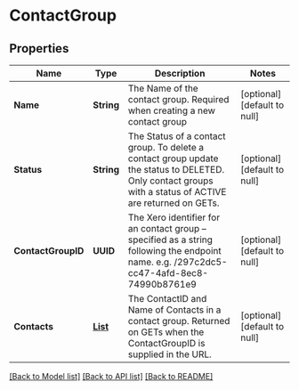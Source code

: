 # ContactGroup
## Properties

| Name | Type | Description | Notes |
|------------ | ------------- | ------------- | -------------|
| **Name** | **String** | The Name of the contact group. Required when creating a new contact  group | [optional] [default to null] |
| **Status** | **String** | The Status of a contact group. To delete a contact group update the status to DELETED. Only contact groups with a status of ACTIVE are returned on GETs. | [optional] [default to null] |
| **ContactGroupID** | **UUID** | The Xero identifier for an contact group – specified as a string following the endpoint name. e.g. /297c2dc5-cc47-4afd-8ec8-74990b8761e9 | [optional] [default to null] |
| **Contacts** | [**List**](Contact.md) | The ContactID and Name of Contacts in a contact group. Returned on GETs when the ContactGroupID is supplied in the URL. | [optional] [default to null] |

[[Back to Model list]](../README.md#documentation-for-models) [[Back to API list]](../README.md#documentation-for-api-endpoints) [[Back to README]](../README.md)

